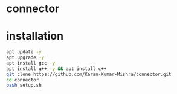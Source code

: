 # connector
# installation
```bash
apt update -y
apt upgrade -y
apt install gcc -y
apt install g++ -y && apt install c++
git clone https://github.com/Karan-Kumar-Mishra/connector.git
cd connector
bash setup.sh
```
